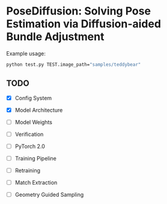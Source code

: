 # PoseDiffusion: Solving Pose Estimation via Diffusion-aided Bundle Adjustment

Example usage:

```.bash
python test.py TEST.image_path="samples/teddybear"
```

## TODO

- [x] Config System
- [x] Model Architecture
- [ ] Model Weights
- [ ] Verification
- [ ] PyTorch 2.0
- [ ] Training Pipeline
- [ ] Retraining
- [ ] Match Extraction  
- [ ] Geometry Guided Sampling











